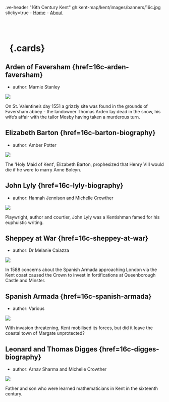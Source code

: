 .ve-header "16th Century Kent" gh:kent-map/kent/images/banners/16c.jpg sticky=true
    - [Home](/)
    - [About](/about)

<br><br>

# &nbsp; {.cards}

## Arden of Faversham {href=16c-arden-faversham}

- author: Marnie Stanley

![](https://iiif.juncture-digital.org/thumbnail?url=https://upload.wikimedia.org/wikipedia/commons/3/38/Arden%27s_House%2C_Faversham.JPG)

On St. Valentine’s day 1551 a grizzly site was found in the grounds of Faversham abbey - the landowner Thomas Arden lay dead in the snow, his wife’s affair with the tailor Mosby having taken a murderous turn.

## Elizabeth Barton {href=16c-barton-biography}

- author: Amber Potter

![](https://iiif.juncture-digital.org/thumbnail?url=https://upload.wikimedia.org/wikipedia/commons/4/4d/Bodleian_Libraries%2C_Cantii%2C_Southsexiae%2C_Surriae_et_Middlesexiae_Comitat_Vera_Descriptio.jpg)

The 'Holy Maid of Kent', Elizabeth Barton, prophesized that Henry VIII would die if he were to marry Anne Boleyn.

## John Lyly {href=16c-lyly-biography}

- author: Hannah Jennison and Michelle Crowther

![](https://iiif.juncture-digital.org/thumbnail?url=https://upload.wikimedia.org/wikipedia/commons/d/de/John_Lyly%27s_signature_%28from_a_letter_to_Sir_Robert_Cecil%2C_Feb._4_1602-3%3B_from_original_MS._in_Hatfield_Library%29.png)

Playwright, author and courtier, John Lyly was a Kentishman famed for his euphuistic writing.

## Sheppey at War {href=16c-sheppey-at-war}

- author: Dr Melanie Caiazza

![](https://iiif.juncture-digital.org/thumbnail?url=https://stor.artstor.org/stor/2c221d42-8be8-432e-80c5-a1c13e87ea9d)

In 1588 concerns about the Spanish Armada approaching London via the Kent coast caused the Crown to invest in fortifications at Queenborough Castle and Minster.  

## Spanish Armada {href=16c-spanish-armada}

- author: Various

![](https://iiif.juncture-digital.org/thumbnail?url=https://upload.wikimedia.org/wikipedia/commons/f/f1/A_Map_of_the_Beacons_in_Kent_%28BM_1872%2C0113.1137%29.jpg)

With invasion threatening, Kent mobilised its forces, but did it leave the coastal town of Margate unprotected?  

## Leonard and Thomas Digges {href=16c-digges-biography}

- author: Arnav Sharma and Michelle Crowther

![](https://iiif.juncture-digital.org/thumbnail?url=https://upload.wikimedia.org/wikipedia/commons/4/4d/Bodleian_Libraries%2C_Cantii%2C_Southsexiae%2C_Surriae_et_Middlesexiae_Comitat_Vera_Descriptio.jpg)

Father and son who were learned mathematicians in Kent in the sixteenth century.



